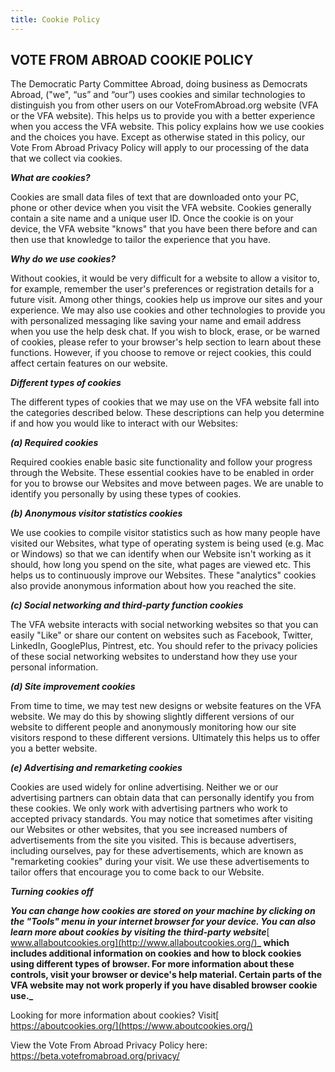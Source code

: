 ```yaml
---
title: Cookie Policy
---
```

## **VOTE FROM ABROAD COOKIE POLICY**

The Democratic Party Committee Abroad, doing business as Democrats Abroad, ("we", “us” and “our”) uses cookies and similar technologies to distinguish you from other users on our VoteFromAbroad.org website (VFA or the VFA website). This helps us to provide you with a better experience when you access the VFA website. This policy explains how we use cookies and the choices you have. Except as otherwise stated in this policy, our Vote From Abroad Privacy Policy will apply to our processing of the data that we collect via cookies.

 

**_What are cookies?_**

Cookies are small data files of text that are downloaded onto your PC, phone or other device when you visit the VFA website. Cookies generally contain a site name and a unique user ID. Once the cookie is on your device, the VFA website "knows" that you have been there before and can then use that knowledge to tailor the experience that you have.

 

**_Why do we use cookies?_**

Without cookies, it would be very difficult for a website to allow a visitor to, for example, remember the user's preferences or registration details for a future visit. Among other things, cookies help us improve our sites and your experience. We may also use cookies and other technologies to provide you with personalized messaging like saving your name and email address when you use the help desk chat. If you wish to block, erase, or be warned of cookies, please refer to your browser's help section to learn about these functions. However, if you choose to remove or reject cookies, this could affect certain features on our website.

 

**_Different types of cookies_**

The different types of cookies that we may use on the VFA website fall into the categories described below. These descriptions can help you determine if and how you would like to interact with our Websites:

**_(a) Required cookies_**

Required cookies enable basic site functionality and follow your progress through the Website. These essential cookies have to be enabled in order for you to browse our Websites and move between pages. We are unable to identify you personally by using these types of cookies.

**_(b) Anonymous visitor statistics cookies_**

We use cookies to compile visitor statistics such as how many people have visited our Websites, what type of operating system is being used (e.g. Mac or Windows) so that we can identify when our Website isn't working as it should, how long you spend on the site, what pages are viewed etc. This helps us to continuously improve our Websites. These "analytics" cookies also provide anonymous information about how you reached the site.

**_(c) Social networking and third-party function cookies_**

The VFA website interacts with social networking websites so that you can easily "Like" or share our content on websites such as Facebook, Twitter, LinkedIn, GooglePlus, Pintrest, etc. You should refer to the privacy policies of these social networking websites to understand how they use your personal information.

**_(d) Site improvement cookies_**

From time to time, we may test new designs or website features on the VFA website. We may do this by showing slightly different versions of our website to different people and anonymously monitoring how our site visitors respond to these different versions. Ultimately this helps us to offer you a better website.

**_(e) Advertising and remarketing cookies_**

Cookies are used widely for online advertising. Neither we or our advertising partners can obtain data that can personally identify you from these cookies. We only work with advertising partners who work to accepted privacy standards. You may notice that sometimes after visiting our Websites or other websites, that you see increased numbers of advertisements from the site you visited. This is because advertisers, including ourselves, pay for these advertisements, which are known as "remarketing cookies" during your visit. We use these advertisements to tailor offers that encourage you to come back to our Website.

**_Turning cookies off_**

**_You can change how cookies are stored on your machine by clicking on the "Tools" menu in your internet browser for your device. You can also learn more about cookies by visiting the third-party website_**[ www.allaboutcookies.org](http://www.allaboutcookies.org/)**_ which includes additional information on cookies and how to block cookies using different types of browser. For more information about these controls, visit your browser or device's help material. Certain parts of the VFA website may not work properly if you have disabled browser cookie use._**

Looking for more information about cookies? Visit[ https://aboutcookies.org/](https://www.aboutcookies.org/)

View the Vote From Abroad Privacy Policy here: https://beta.votefromabroad.org/privacy/

